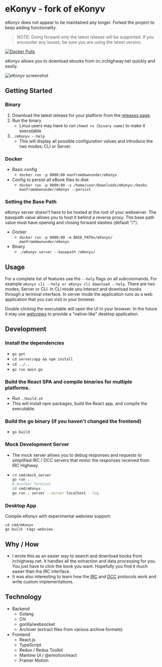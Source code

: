 # eKonyv - fork of eKonyv

eKonyv does not appear to be maintained any longer.  Forked the project to keep adding functionality.

> NOTE: Going forward only the latest release will be supported. If you encounter any issues, be sure you are using the latest version.

[![Docker Pulls](https://img.shields.io/docker/pulls/evanbuss/eKonyv.svg)](https://hub.docker.com/r/evanbuss/eKonyv/)

eKonyv allows you to download ebooks from irc.irchighway.net quickly and easily.

<picture>
  <source media="(prefers-color-scheme: dark)" srcset="./.github/home_v3_dark.png">
  <img alt="eKonyv screenshot" src="./.github/home_v3.png">
</picture>


## Getting Started

### Binary

1. Download the latest release for your platform from the [releases page](https://github.com/manfromdownunder/eKonyv/releases).
2. Run the binary
   - Linux users may have to run `chmod +x [binary name]` to make it executable
3. `./eKonyv --help`
   - This will display all possible configuration values and introduce the two modes; CLI or Server.

### Docker

- Basic config
  - `docker run -p 8080:80 manfromdownunder/eKonyv`
- Config to persist all eBook files to disk
  - `docker run -p 8080:80 -v /home/user/Downloads/eKonyv:/books manfromdownunder/eKonyv --persist`

### Setting the Base Path

eKonyv server doesn't have to be hosted at the root of your webserver. The basepath value allows you to host it behind a reverse proxy. The base path value must have opening and closing forward slashes (default "/").

- Docker
  - `docker run -p 8080:80 -e BASE_PATH=/eKonyv/ manfromdownunder/eKonyv`
- Binary
  - `./eKonyv server --basepath /eKonyv/`

## Usage

For a complete list of features use the `--help` flags on all subcommands.
For example `eKonyv cli --help or eKonyv cli download --help`. There are
two modes; Server or CLI. In CLI mode you interact and download books through
a terminal interface. In server mode the application runs as a web application
that you can visit in your browser.

Double clicking the executable will open the UI in your browser. In the future it may use [webviews](https://developer.microsoft.com/en-us/microsoft-edge/webview2/) to provide a "native-like" desktop application. 

## Development

### Install the dependencies

- `go get`
- `cd server/app && npm install`
- `cd ../..`
- `go run main.go`

### Build the React SPA and compile binaries for multiple platforms.

- Run `./build.sh`
- This will install npm packages, build the React app, and compile the executable.

### Build the go binary (if you haven't changed the frontend)

- `go build`

### Mock Development Server

- The mock server allows you to debug responses and requests to simplified IRC / DCC
  servers that mimic the responses received from IRC Highway.
- ```bash
  cd cmd/mock_server
  go run .
  # Another Terminal
  cd cmd/eKonyv
  go run . server --server localhost --log
  ```

### Desktop App
Compile eKonyv with experimental webview support:

``` shell
cd cmd/eKonyv
go build -tags webview
```


## Why / How

- I wrote this as an easier way to search and download books from irchighway.net. It handles all the extraction and data processing for you. You just have to click the book you want. Hopefully you find it much easier than the IRC interface.
- It was also interesting to learn how the [IRC](https://en.wikipedia.org/wiki/Internet_Relay_Chat) and [DCC](https://en.wikipedia.org/wiki/Direct_Client-to-Client) protocols work and write custom implementations.

## Technology

- Backend
  - Golang
  - Chi
  - gorilla/websocket
  - Archiver (extract files from various archive formats)
- Frontend
  - React.js
  - TypeScript
  - Redux / Redux Toolkit
  - Mantine UI / @emotion/react
  - Framer Motion
